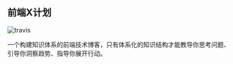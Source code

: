 ## 前端X计划

![travis](https://travis-ci.org/xLogic92/xlogic.me.svg?branch=master)

一个构建知识体系的前端技术博客，只有体系化的知识结构才能教导你思考问题、引导你洞察趋势、指导你展开行动。